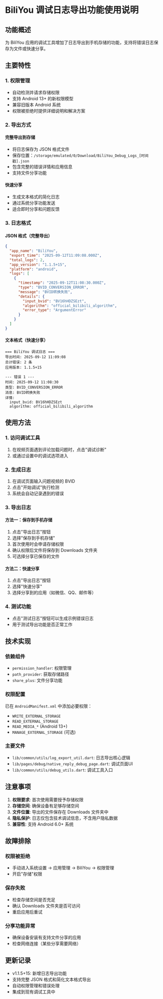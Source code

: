 # BiliYou 调试日志导出功能使用说明

## 功能概述

为 BiliYou 应用的调试工具增加了日志导出到手机存储的功能，支持将错误日志保存为文件或快速分享。

## 主要特性

### 1. 权限管理
- 自动检测并请求存储权限
- 支持 Android 13+ 的新权限模型
- 兼容旧版本 Android 系统
- 权限被拒绝时提供详细说明和解决方案

### 2. 导出方式

#### 完整导出到存储
- 将日志保存为 JSON 格式文件
- 保存位置：`/storage/emulated/0/Download/BiliYou_Debug_Logs_[时间戳].json`
- 包含完整的错误详情和应用信息
- 支持文件分享功能

#### 快速分享
- 生成文本格式的简化日志
- 通过系统分享功能发送
- 适合即时分享和问题反馈

### 3. 日志格式

#### JSON 格式（完整导出）
```json
{
  "app_name": "BiliYou",
  "export_time": "2025-09-12T11:09:08.000Z",
  "total_logs": 2,
  "app_version": "1.1.5+15",
  "platform": "android",
  "logs": [
    {
      "timestamp": "2025-09-12T11:08:30.000Z",
      "type": "BVID_CONVERSION_ERROR",
      "message": "BVID转换失败",
      "details": {
        "input_bvid": "BV16hHDZSEzt",
        "algorithm": "official_bilibili_algorithm",
        "error_type": "ArgumentError"
      }
    }
  ]
}
```

#### 文本格式（快速分享）
```
=== BiliYou 调试日志 ===
导出时间: 2025-09-12 11:09:08
总计错误: 2 条
应用版本: 1.1.5+15

--- 错误 1 ---
时间: 2025-09-12 11:08:30
类型: BVID_CONVERSION_ERROR
消息: BVID转换失败
详情:
  input_bvid: BV16hHDZSEzt
  algorithm: official_bilibili_algorithm
```

## 使用方法

### 1. 访问调试工具
1. 在视频页面遇到评论加载问题时，点击"调试诊断"
2. 或通过设置中的调试选项进入

### 2. 生成日志
1. 在调试页面输入问题视频的 BVID
2. 点击"开始调试"执行检测
3. 系统会自动记录遇到的错误

### 3. 导出日志

#### 方法一：保存到手机存储
1. 点击"导出日志"按钮
2. 选择"保存到手机存储"
3. 首次使用时会申请存储权限
4. 确认权限后文件将保存到 Downloads 文件夹
5. 可选择分享已保存的文件

#### 方法二：快速分享
1. 点击"导出日志"按钮
2. 选择"快速分享"
3. 选择分享到的应用（如微信、QQ、邮件等）

### 4. 测试功能
- 点击"测试日志"按钮可以生成示例错误日志
- 用于测试导出功能是否正常工作

## 技术实现

### 依赖组件
- `permission_handler`: 权限管理
- `path_provider`: 获取存储路径
- `share_plus`: 文件分享功能

### 权限配置
已在 `AndroidManifest.xml` 中添加必要权限：
- `WRITE_EXTERNAL_STORAGE`
- `READ_EXTERNAL_STORAGE`
- `READ_MEDIA_*` (Android 13+)
- `MANAGE_EXTERNAL_STORAGE` (可选)

### 主要文件
- `lib/common/utils/log_export_util.dart`: 日志导出核心逻辑
- `lib/pages/debug/native_reply_debug_page.dart`: 调试页面UI
- `lib/common/utils/debug_utils.dart`: 调试工具入口

## 注意事项

1. **权限要求**: 首次使用需要授予存储权限
2. **存储空间**: 确保设备有足够存储空间
3. **文件位置**: 导出的文件保存在 Downloads 文件夹中
4. **隐私保护**: 日志仅包含技术调试信息，不含用户隐私数据
5. **兼容性**: 支持 Android 6.0+ 系统

## 故障排除

### 权限被拒绝
- 手动进入系统设置 → 应用管理 → BiliYou → 权限管理
- 开启"存储"权限

### 保存失败
- 检查存储空间是否充足
- 确认 Downloads 文件夹是否可访问
- 重启应用后重试

### 分享功能异常
- 确保设备安装有支持文件分享的应用
- 检查网络连接（某些分享需要网络）

## 更新记录

- v1.1.5+15: 新增日志导出功能
- 支持完整 JSON 格式和简化文本格式导出
- 自动权限管理和错误处理
- 集成到现有调试工具中